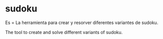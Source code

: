 # sudoku
Es = La herramienta para crear y resorver diferentes variantes de sudoku.


The tool to create and solve different variants of sudoku.
